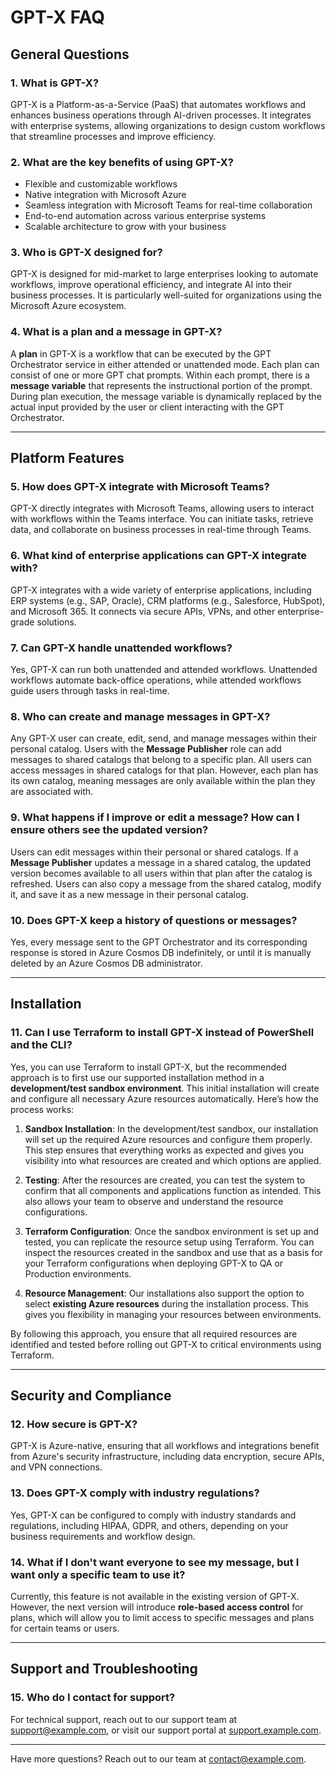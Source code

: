 # GPT-X FAQ

## General Questions

### 1. What is GPT-X?
GPT-X is a Platform-as-a-Service (PaaS) that automates workflows and enhances business operations through AI-driven processes. It integrates with enterprise systems, allowing organizations to design custom workflows that streamline processes and improve efficiency.

### 2. What are the key benefits of using GPT-X?
- Flexible and customizable workflows
- Native integration with Microsoft Azure
- Seamless integration with Microsoft Teams for real-time collaboration
- End-to-end automation across various enterprise systems
- Scalable architecture to grow with your business

### 3. Who is GPT-X designed for?
GPT-X is designed for mid-market to large enterprises looking to automate workflows, improve operational efficiency, and integrate AI into their business processes. It is particularly well-suited for organizations using the Microsoft Azure ecosystem.

### 4. What is a plan and a message in GPT-X?
A **plan** in GPT-X is a workflow that can be executed by the GPT Orchestrator service in either attended or unattended mode. Each plan can consist of one or more GPT chat prompts. Within each prompt, there is a **message variable** that represents the instructional portion of the prompt. During plan execution, the message variable is dynamically replaced by the actual input provided by the user or client interacting with the GPT Orchestrator.

---

## Platform Features

### 5. How does GPT-X integrate with Microsoft Teams?
GPT-X directly integrates with Microsoft Teams, allowing users to interact with workflows within the Teams interface. You can initiate tasks, retrieve data, and collaborate on business processes in real-time through Teams.

### 6. What kind of enterprise applications can GPT-X integrate with?
GPT-X integrates with a wide variety of enterprise applications, including ERP systems (e.g., SAP, Oracle), CRM platforms (e.g., Salesforce, HubSpot), and Microsoft 365. It connects via secure APIs, VPNs, and other enterprise-grade solutions.

### 7. Can GPT-X handle unattended workflows?
Yes, GPT-X can run both unattended and attended workflows. Unattended workflows automate back-office operations, while attended workflows guide users through tasks in real-time.

### 8. Who can create and manage messages in GPT-X?
Any GPT-X user can create, edit, send, and manage messages within their personal catalog. Users with the **Message Publisher** role can add messages to shared catalogs that belong to a specific plan. All users can access messages in shared catalogs for that plan. However, each plan has its own catalog, meaning messages are only available within the plan they are associated with.

### 9. What happens if I improve or edit a message? How can I ensure others see the updated version?
Users can edit messages within their personal or shared catalogs. If a **Message Publisher** updates a message in a shared catalog, the updated version becomes available to all users within that plan after the catalog is refreshed. Users can also copy a message from the shared catalog, modify it, and save it as a new message in their personal catalog.

### 10. Does GPT-X keep a history of questions or messages?
Yes, every message sent to the GPT Orchestrator and its corresponding response is stored in Azure Cosmos DB indefinitely, or until it is manually deleted by an Azure Cosmos DB administrator.

---

## Installation

### 11. Can I use Terraform to install GPT-X instead of PowerShell and the CLI?

Yes, you can use Terraform to install GPT-X, but the recommended approach is to first use our supported installation method in a **development/test sandbox environment**. This initial installation will create and configure all necessary Azure resources automatically. Here’s how the process works:

1. **Sandbox Installation**: In the development/test sandbox, our installation will set up the required Azure resources and configure them properly. This step ensures that everything works as expected and gives you visibility into what resources are created and which options are applied.

2. **Testing**: After the resources are created, you can test the system to confirm that all components and applications function as intended. This also allows your team to observe and understand the resource configurations.

3. **Terraform Configuration**: Once the sandbox environment is set up and tested, you can replicate the resource setup using Terraform. You can inspect the resources created in the sandbox and use that as a basis for your Terraform configurations when deploying GPT-X to QA or Production environments.

4. **Resource Management**: Our installations also support the option to select **existing Azure resources** during the installation process. This gives you flexibility in managing your resources between environments.

By following this approach, you ensure that all required resources are identified and tested before rolling out GPT-X to critical environments using Terraform.

---

## Security and Compliance

### 12. How secure is GPT-X?
GPT-X is Azure-native, ensuring that all workflows and integrations benefit from Azure's security infrastructure, including data encryption, secure APIs, and VPN connections.

### 13. Does GPT-X comply with industry regulations?
Yes, GPT-X can be configured to comply with industry standards and regulations, including HIPAA, GDPR, and others, depending on your business requirements and workflow design.

### 14. What if I don't want everyone to see my message, but I want only a specific team to use it?
Currently, this feature is not available in the existing version of GPT-X. However, the next version will introduce **role-based access control** for plans, which will allow you to limit access to specific messages and plans for certain teams or users.

---

## Support and Troubleshooting

### 15. Who do I contact for support?
For technical support, reach out to our support team at [support@example.com](mailto:support@example.com), or visit our support portal at [support.example.com](#).

---

Have more questions? Reach out to our team at [contact@example.com](mailto:contact@example.com).

